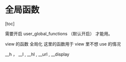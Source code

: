 # 全局函数
[toc]

需要开启 user_global_functions （默认开启） 才能用。

view 的函数 全局化 
这里的函数用于 view 里不想  use 的情况

__h ， __l , __hl  , __url , __display